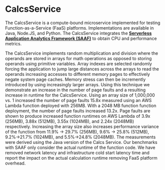 # CalcsService

The CalcsService is a compute-bound microservice implemented for testing Function-as-a-Service (FaaS) platforms.  Implementations are available in Java, Node.JS, and Python.  The CalcsService integrates the [**Serverless Application Analytics Framework (SAAF)**](https://github.com/wlloyduw/SAAF) to obtain CPU and performance metrics.  

The CalcsService implements random multiplication and division where the operands are stored in arrays for math operations as opposed to storing operands using primitive variables.  Array indexes are selected randomly forcing the application to jump large distances across the arrays to read the operands increasing accesses to different memory pages to effectively negate system page caches.  Memory stress can then be incremently introduced by using increasingly larger arrays.  Using this technique we demonstrate an increase in the number of page faults and a resulting increase in runtime for the CalcsService.  Using an array size of 1,000,000 vs. 1 increased the number of page faults 15.8x measured using an AWS Lambda function deployed with 256MB.  With a 2048 MB function function deployment, the number of page faults increased 13.2x.  Page faults are shown to produce increased function runtimes on AWS Lambda of 3.9x (256MB), 3.88x (512MB), 3.55x (1024MB), and 2.24x (2048MB) respectively.  Increasing the array size also increases performance variance of the function from 11.9% -> 29.7% (256MB), 9.6% -> 25.8% (512MB), 9.2%->21.7% (1024MB), and 5.5%->24.8% (2048MB).  The measurements were derived using the Java version of the Calcs Service.  Our benchmarks with SAAF only consider the actual runtime of the function code.  We have removed network latency and infrastructure cold start latency time and report the impact on the actual calculation runtime removing FaaS platform overhead.


&nbsp;
